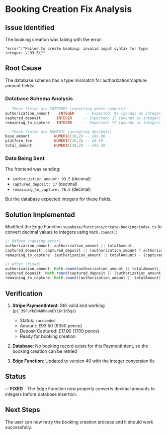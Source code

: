 # Booking Creation Fix Analysis

## Issue Identified
The booking creation was failing with the error:
```
"error":"Failed to create booking: invalid input syntax for type integer: \"93.5\""
```

## Root Cause
The database schema has a type mismatch for authorization/capture amount fields:

### Database Schema Analysis
```sql
-- These fields are INTEGERS (expecting whole numbers)
authorization_amount    INTEGER     -- Expected: 94 (pounds as integer)
captured_deposit       INTEGER     -- Expected: 17 (pounds as integer)  
remaining_to_capture   INTEGER     -- Expected: 77 (pounds as integer)

-- These fields are NUMERIC (accepting decimals)
base_amount           NUMERIC(10,2) -- £85.00
platform_fee          NUMERIC(10,2) -- £8.50
total_amount          NUMERIC(10,2) -- £93.50
```

### Data Being Sent
The frontend was sending:
- `authorization_amount: 93.5` (decimal)
- `captured_deposit: 17` (decimal)
- `remaining_to_capture: 76.5` (decimal)

But the database expected integers for these fields.

## Solution Implemented
Modified the Edge Function `supabase/functions/create-booking/index.ts` to convert decimal values to integers using `Math.round()`:

```typescript
// Before (causing error)
authorization_amount: authorization_amount || totalAmount,
captured_deposit: captured_deposit || (authorization_amount ? authorization_amount * 0.2 : totalAmount * 0.2),
remaining_to_capture: (authorization_amount || totalAmount) - (captured_deposit || (authorization_amount ? authorization_amount * 0.2 : totalAmount * 0.2)),

// After (fixed)
authorization_amount: Math.round(authorization_amount || totalAmount),
captured_deposit: Math.round(captured_deposit || (authorization_amount ? authorization_amount * 0.2 : totalAmount * 0.2)),
remaining_to_capture: Math.round((authorization_amount || totalAmount) - (captured_deposit || (authorization_amount ? authorization_amount * 0.2 : totalAmount * 0.2))),
```

## Verification
1. **Stripe PaymentIntent**: Still valid and working (`pi_3SFuYbENAHMeamEY16rId5qs`)
   - Status: `succeeded`
   - Amount: £93.50 (9350 pence)
   - Deposit Captured: £17.00 (1700 pence)
   - Ready for booking creation

2. **Database**: No booking record exists for this PaymentIntent, so the booking creation can be retried

3. **Edge Function**: Updated to version 40 with the integer conversion fix

## Status
✅ **FIXED** - The Edge Function now properly converts decimal amounts to integers before database insertion.

## Next Steps
The user can now retry the booking creation process and it should work successfully.
